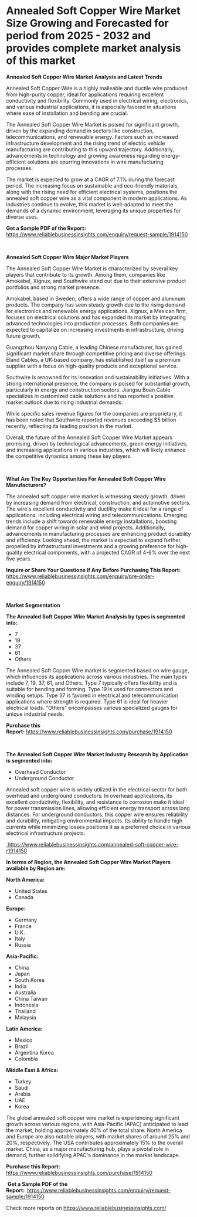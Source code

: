 <p><h1>Annealed Soft Copper Wire Market Size Growing and Forecasted for period from 2025 - 2032 and provides complete market analysis of this market</h1></p><p><strong>Annealed Soft Copper Wire Market Analysis and Latest Trends</strong></p>
<p><p>Annealed Soft Copper Wire is a highly malleable and ductile wire produced from high-purity copper, ideal for applications requiring excellent conductivity and flexibility. Commonly used in electrical wiring, electronics, and various industrial applications, it is especially favored in situations where ease of installation and bending are crucial.</p><p>The Annealed Soft Copper Wire Market is poised for significant growth, driven by the expanding demand in sectors like construction, telecommunications, and renewable energy. Factors such as increased infrastructure development and the rising trend of electric vehicle manufacturing are contributing to this upward trajectory. Additionally, advancements in technology and growing awareness regarding energy-efficient solutions are spurring innovations in wire manufacturing processes.</p><p>The market is expected to grow at a CAGR of 7.1% during the forecast period. The increasing focus on sustainable and eco-friendly materials, along with the rising need for efficient electrical systems, positions the annealed soft copper wire as a vital component in modern applications. As industries continue to evolve, this market is well-adapted to meet the demands of a dynamic environment, leveraging its unique properties for diverse uses.</p></p>
<p><strong>Get a Sample PDF of the Report:&nbsp;</strong> <a href="https://www.reliablebusinessinsights.com/enquiry/request-sample/1914150?utm_campaign=2199&utm_medium=2&utm_source=Github&utm_content=ia&utm_term=04022025&utm_id=annealed-soft-copper-wire">https://www.reliablebusinessinsights.com/enquiry/request-sample/1914150</a></p>
<p>&nbsp;</p>
<p><strong>Annealed Soft Copper Wire Major Market Players</strong></p>
<p><p>The Annealed Soft Copper Wire Market is characterized by several key players that contribute to its growth. Among them, companies like Amokabel, Xignux, and Southwire stand out due to their extensive product portfolios and strong market presence.</p><p>Amokabel, based in Sweden, offers a wide range of copper and aluminum products. The company has seen steady growth due to the rising demand for electronics and renewable energy applications. Xignux, a Mexican firm, focuses on electrical solutions and has expanded its market by integrating advanced technologies into production processes. Both companies are expected to capitalize on increasing investments in infrastructure, driving future growth.</p><p>Guangzhou Nanyang Cable, a leading Chinese manufacturer, has gained significant market share through competitive pricing and diverse offerings. Eland Cables, a UK-based company, has established itself as a premium supplier with a focus on high-quality products and exceptional service.</p><p>Southwire is renowned for its innovation and sustainability initiatives. With a strong international presence, the company is poised for substantial growth, particularly in energy and construction sectors. Jiangsu Boan Cable specializes in customized cable solutions and has reported a positive market outlook due to rising industrial demands.</p><p>While specific sales revenue figures for the companies are proprietary, it has been noted that Southwire reported revenues exceeding $5 billion recently, reflecting its leading position in the market.</p><p>Overall, the future of the Annealed Soft Copper Wire Market appears promising, driven by technological advancements, green energy initiatives, and increasing applications in various industries, which will likely enhance the competitive dynamics among these key players.</p></p>
<p>&nbsp;</p>
<p><strong>What Are The Key Opportunities For Annealed Soft Copper Wire Manufacturers?</strong></p>
<p><p>The annealed soft copper wire market is witnessing steady growth, driven by increasing demand from electrical, construction, and automotive sectors. The wire's excellent conductivity and ductility make it ideal for a range of applications, including electrical wiring and telecommunications. Emerging trends include a shift towards renewable energy installations, boosting demand for copper wiring in solar and wind projects. Additionally, advancements in manufacturing processes are enhancing product durability and efficiency. Looking ahead, the market is expected to expand further, propelled by infrastructural investments and a growing preference for high-quality electrical components, with a projected CAGR of 4-6% over the next five years.</p></p>
<p><strong>Inquire or Share Your Questions If Any Before Purchasing This Report:</strong> <a href="https://www.reliablebusinessinsights.com/enquiry/pre-order-enquiry/1914150?utm_campaign=2199&utm_medium=2&utm_source=Github&utm_content=ia&utm_term=04022025&utm_id=annealed-soft-copper-wire">https://www.reliablebusinessinsights.com/enquiry/pre-order-enquiry/1914150</a></p>
<p>&nbsp;</p>
<p><strong>Market Segmentation</strong></p>
<p><strong>The Annealed Soft Copper Wire Market Analysis by types is segmented into:</strong></p>
<p><ul><li>7</li><li>19</li><li>37</li><li>61</li><li>Others</li></ul></p>
<p><p>The Annealed Soft Copper Wire market is segmented based on wire gauge, which influences its applications across various industries. The main types include 7, 19, 37, 61, and Others. Type 7 typically offers flexibility and is suitable for bending and forming. Type 19 is used for connectors and winding setups. Type 37 is favored in electrical and telecommunication applications where strength is required. Type 61 is ideal for heavier electrical loads. "Others" encompasses various specialized gauges for unique industrial needs.</p></p>
<p><strong>Purchase this Report:&nbsp;</strong><a href="https://www.reliablebusinessinsights.com/purchase/1914150?utm_campaign=2199&utm_medium=2&utm_source=Github&utm_content=ia&utm_term=04022025&utm_id=annealed-soft-copper-wire">https://www.reliablebusinessinsights.com/purchase/1914150</a></p>
<p>&nbsp;</p>
<p><strong>The Annealed Soft Copper Wire Market Industry Research by Application is segmented into:</strong></p>
<p><ul><li>Overhead Conductor</li><li>Underground Conductor</li></ul></p>
<p><p>Annealed soft copper wire is widely utilized in the electrical sector for both overhead and underground conductors. In overhead applications, its excellent conductivity, flexibility, and resistance to corrosion make it ideal for power transmission lines, allowing efficient energy transport across long distances. For underground conductors, this copper wire ensures reliability and durability, mitigating environmental impacts. Its ability to handle high currents while minimizing losses positions it as a preferred choice in various electrical infrastructure projects.</p></p>
<p><a href="https://www.reliablebusinessinsights.com/annealed-soft-copper-wire-r1914150?utm_campaign=2199&utm_medium=2&utm_source=Github&utm_content=ia&utm_term=04022025&utm_id=annealed-soft-copper-wire">&nbsp;https://www.reliablebusinessinsights.com/annealed-soft-copper-wire-r1914150</a></p>
<p><strong>In terms of Region, the Annealed Soft Copper Wire Market Players available by Region are:</strong></p>
<p>
    <p> <strong> North America: </strong>
        <ul>
            <li>United States</li>
            <li>Canada</li>
        </ul>
        </p> 
    <p> <strong> Europe: </strong>
        <ul>
            <li>Germany</li>
            <li>France</li>
            <li>U.K.</li>
            <li>Italy</li>
            <li>Russia</li>
        </ul>
        </p> 
    <p> <strong> Asia-Pacific: </strong>
        <ul>
            <li>China</li>
            <li>Japan</li>
            <li>South Korea</li>
            <li>India</li>
            <li>Australia</li>
            <li>China Taiwan</li>
            <li>Indonesia</li>
            <li>Thailand</li>
            <li>Malaysia</li>
        </ul>
        </p> 
    <p> <strong> Latin America: </strong>
        <ul>
            <li>Mexico</li>
            <li>Brazil</li>
            <li>Argentina Korea</li>
            <li>Colombia</li>
        </ul>
        </p> 
    <p> <strong> Middle East & Africa: </strong>
        <ul>
            <li>Turkey</li>
            <li>Saudi</li>
            <li>Arabia</li>
            <li>UAE</li>
            <li>Korea</li>
        </ul>
    </p>
    </p>
<p><p>The global annealed soft copper wire market is experiencing significant growth across various regions, with Asia-Pacific (APAC) anticipated to lead the market, holding approximately 40% of the total share. North America and Europe are also notable players, with market shares of around 25% and 20%, respectively. The USA contributes approximately 15% to the overall market. China, as a major manufacturing hub, plays a pivotal role in demand, further solidifying APAC's dominance in the market landscape.</p></p>
<p><strong>Purchase this Report: </strong><a href="https://www.reliablebusinessinsights.com/purchase/1914150?utm_campaign=2199&utm_medium=2&utm_source=Github&utm_content=ia&utm_term=04022025&utm_id=annealed-soft-copper-wire">https://www.reliablebusinessinsights.com/purchase/1914150</a></p>
<p>&nbsp;<strong>Get a Sample PDF of the Report:&nbsp;&nbsp;</strong><a href="https://www.reliablebusinessinsights.com/enquiry/request-sample/1914150?utm_campaign=2199&utm_medium=2&utm_source=Github&utm_content=ia&utm_term=04022025&utm_id=annealed-soft-copper-wire">https://www.reliablebusinessinsights.com/enquiry/request-sample/1914150</a></p>
<p><strong></strong></p>
<p>Check more reports on <a href="https://www.reliablebusinessinsights.com/?utm_campaign=2199&utm_medium=2&utm_source=Github&utm_content=ia&utm_term=04022025&utm_id=annealed-soft-copper-wire">https://www.reliablebusinessinsights.com/</a></p>